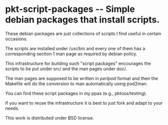 pkt-script-packages -- Simple debian packages that install scripts.
===================================================================

These debian packages are just collections of scripts I find useful
in certain occasions.

The scripts are installed under /usr/bin and every one of them has
a corresponding section 1 man page as required by debian policy.

This infrastructure for building such "script packages" encourages
the scripts to be put under src/ and the man pages under doc/.

The man pages are supposed to be written in *perlpod* format and
then the Makefile will do the conversion to man automatically using
pod2man.

You can find these script packages in my ppas (e.g., pktoss/testing).

If you want to reuse the infrastructure it is best to just fork
and adapt to your needs.

This work is distributed under BSD license.
